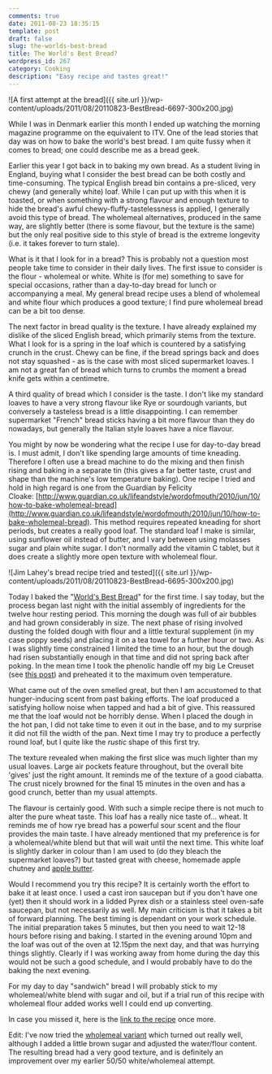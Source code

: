 ```yaml
---
comments: true
date: 2011-08-23 18:35:15
template: post
draft: false
slug: the-worlds-best-bread
title: The World's Best Bread?
wordpress_id: 267
category: Cooking
description: "Easy recipe and tastes great!"
---
```


![A first attempt at the bread]({{ site.url }}/wp-content/uploads/2011/08/20110823-BestBread-6697-300x200.jpg)

While I was in Denmark earlier this month I ended up watching the morning magazine programme on the equivalent to ITV. One of the lead stories that day was on how to bake the world's best bread. I am quite fussy when it comes to bread; one could describe me as a bread geek.

Earlier this year I got back in to baking my own bread. As a student living in England, buying what I consider the best bread can be both costly and time-consuming. The typical English bread bin contains a pre-sliced, very chewy (and generally white) loaf. While I can put up with this when it is toasted, or when something with a strong flavour and enough texture to hide the bread's awful chewy-fluffy-tastelessness is applied, I generally avoid this type of bread. The wholemeal alternatives, produced in the same way, are slightly better (there is some flavour, but the texture is the same) but the only real positive side to this style of bread is the extreme longevity (i.e. it takes forever to turn stale).

What is it that I look for in a bread? This is probably not a question most people take time to consider in their daily lives. The first issue to consider is the flour - wholemeal or white. White is (for me) something to save for special occasions, rather than a day-to-day bread for lunch or accompanying a meal. My general bread recipe uses a blend of wholemeal and white flour which produces a good texture; I find pure wholemeal bread can be a bit too dense.

The next factor in bread quality is the texture. I have already explained my dislike of the sliced English bread, which primarily stems from the texture. What I look for is a spring in the loaf which is countered by a satisfying crunch in the crust. Chewy can be fine, if the bread springs back and does not stay squashed - as is the case with most sliced supermarket loaves. I am not a great fan of bread which turns to crumbs the moment a bread knife gets within a centimetre.

A third quality of bread which I consider is the taste. I don't like my standard loaves to have a very strong flavour like Rye or sourdough variants, but conversely a tasteless bread is a little disappointing. I can remember supermarket "French" bread sticks having a bit more flavour than they do nowadays, but generally the Italian style loaves have a nice flavour.

You might by now be wondering what the recipe I use for day-to-day bread is. I must admit, I don't like spending large amounts of time kneading. Therefore I often use a bread machine to do the mixing and then finish rising and baking in a separate tin (this gives a far better taste, crust and shape than the machine's low temperature baking). One recipe I tried and hold in high regard is one from the Guardian by Felicity Cloake: [http://www.guardian.co.uk/lifeandstyle/wordofmouth/2010/jun/10/how-to-bake-wholemeal-bread](http://www.guardian.co.uk/lifeandstyle/wordofmouth/2010/jun/10/how-to-bake-wholemeal-bread). This method requires repeated kneading for short periods, but creates a really good loaf. The standard loaf I make is similar, using sunflower oil instead of butter, and I vary between using molasses sugar and plain white sugar. I don't normally add the vitamin C tablet, but it does create a slightly more open texture with wholemeal flour.

![Jim Lahey's bread recipe tried and tested]({{ site.url }}/wp-content/uploads/2011/08/20110823-BestBread-6695-300x200.jpg)

Today I baked the "[World's Best Bread](http://www.sullivanstreetbakery.com/recipes)" for the first time. I say today, but the process began last night with the initial assembly of ingredients for the twelve hour resting period. This morning the dough was full of air bubbles and had grown considerably in size. The next phase of rising involved dusting the folded dough with flour and a little textural supplement (in my case poppy seeds) and placing it on a tea towel for a further hour or two. As I was slightly time constrained I limited the time to an hour, but the dough had risen substantially enough in that time and did not spring back after poking. In the mean time I took the phenolic handle off my big Le Creuset (see [this post](http://jens.raaby.co.uk/journal/2011/02/cooking-with-cast-iron/)) and preheated it to the maximum oven temperature.

What came out of the oven smelled great, but then I am accustomed to that hunger-inducing scent from past baking efforts. The loaf produced a satisfying hollow noise when tapped and had a bit of give. This reassured me that the loaf would not be horribly dense. When I placed the dough in the hot pan, I did not take time to even it out in the base, and to my surprise it did not fill the width of the pan. Next time I may try to produce a perfectly round loaf, but I quite like the _rustic_ shape of this first try.

The texture revealed when making the first slice was much lighter than my usual loaves. Large air pockets feature throughout, but the overall bite 'gives' just the right amount. It reminds me of the texture of a good ciabatta. The crust nicely browned for the final 15 minutes in the oven and has a good crunch, better than my usual attempts.

The flavour is certainly good. With such a simple recipe there is not much to alter the pure wheat taste. This loaf has a really nice taste of... wheat. It reminds me of how rye bread has a powerful sour scent and the flour provides the main taste. I have already mentioned that my preference is for a wholemeal/white blend but that will wait until the next time. This white loaf is slightly darker in colour than I am used to (do they bleach the supermarket loaves?) but tasted great with cheese, homemade apple chutney and [apple butter](http://en.wikipedia.org/wiki/Apple_butter).

Would I recommend you try this recipe? It is certainly worth the effort to bake it at least once. I used a cast iron saucepan but if you don't have one (yet) then it should work in a lidded Pyrex dish or a stainless steel oven-safe saucepan, but not necessarily as well. My main criticism is that it takes a bit of forward planning. The best timing is dependant on your work schedule. The initial preparation takes 5 minutes, but then you need to wait 12-18 hours before rising and baking. I started in the evening around 10pm and the loaf was out of the oven at 12.15pm the next day, and that was hurrying things slightly. Clearly if I was working away from home during the day this would not be such a good schedule, and I would probably have to do the baking the next evening.

For my day to day "sandwich" bread I will probably stick to my wholemeal/white blend with sugar and oil, but if a trial run of this recipe with wholemeal flour added works well I could end up converting.

In case you missed it, here is the [link to the recipe](http://www.sullivanstreetbakery.com/recipes) once more.

Edit: I've now tried the [wholemeal variant](http://leitesculinaria.com/21678/recipes-no-knead-whole-wheat-bread.html) which turned out really well, although I added a little brown sugar and adjusted the water/flour content. The resulting bread had a very good texture, and is definitely an improvement over my earlier 50/50 white/wholemeal attempt.
